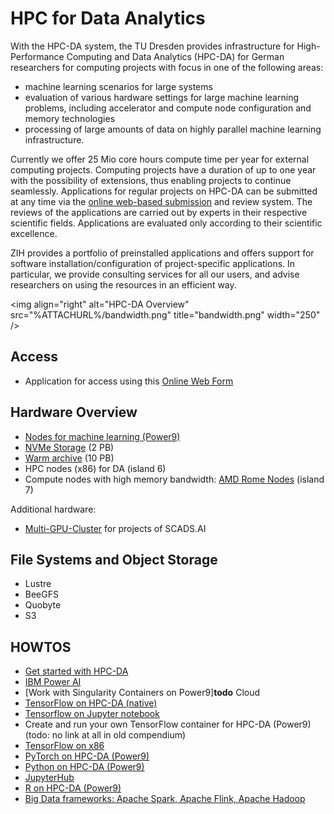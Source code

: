 # HPC for Data Analytics

With the HPC-DA system, the TU Dresden provides infrastructure for High-Performance Computing and
Data Analytics (HPC-DA) for German researchers for computing projects with focus in one of the
following areas:

- machine learning scenarios for large systems
- evaluation of various hardware settings for large machine learning
  problems, including accelerator and compute node configuration and
  memory technologies
- processing of large amounts of data on highly parallel machine
  learning infrastructure.

Currently we offer 25 Mio core hours compute time per year for external computing projects.
Computing projects have a duration of up to one year with the possibility of extensions, thus
enabling projects to continue seamlessly. Applications for regular projects on HPC-DA can be
submitted at any time via the
[online web-based submission](https://tu-dresden.de/zih/hochleistungsrechnen/zugang/hpc-da)
and review system. The reviews of the applications are carried out by experts in their respective
scientific fields. Applications are evaluated only according to their scientific excellence.

ZIH provides a portfolio of preinstalled applications and offers support for software
installation/configuration of project-specific applications. In particular, we provide consulting
services for all our users, and advise researchers on using the resources in an efficient way.

\<img align="right" alt="HPC-DA Overview"
src="%ATTACHURL%/bandwidth.png" title="bandwidth.png" width="250" />

## Access

- Application for access using this
  [Online Web Form](https://tu-dresden.de/zih/hochleistungsrechnen/zugang/hpc-da)

## Hardware Overview

- [Nodes for machine learning (Power9)](../jobs_and_resources/power9.md)
- [NVMe Storage](../jobs_and_resources/nvme_storage.md) (2 PB)
- [Warm archive](../data_lifecycle/file_systems.md#warm-archive) (10 PB)
- HPC nodes (x86) for DA (island 6)
- Compute nodes with high memory bandwidth:
  [AMD Rome Nodes](../jobs_and_resources/rome_nodes.md) (island 7)

Additional hardware:

- [Multi-GPU-Cluster](../jobs_and_resources/alpha_centauri.md) for projects of SCADS.AI

## File Systems and Object Storage

- Lustre
- BeeGFS
- Quobyte
- S3

## HOWTOS

- [Get started with HPC-DA](../software/get_started_with_hpcda.md)
- [IBM Power AI](../software/power_ai.md)
- [Work with Singularity Containers on Power9]**todo** Cloud
- [TensorFlow on HPC-DA (native)](../software/tensorflow.md)
- [Tensorflow on Jupyter notebook](../software/tensorflow_on_jupyter_notebook.md)
- Create and run your own TensorFlow container for HPC-DA (Power9) (todo: no link at all in old compendium)
- [TensorFlow on x86](../software/deep_learning.md)
- [PyTorch on HPC-DA (Power9)](../software/py_torch.md)
- [Python on HPC-DA (Power9)](../software/python.md)
- [JupyterHub](../access/jupyterhub.md)
- [R on HPC-DA (Power9)](../software/data_analytics_with_r.md)
- [Big Data frameworks: Apache Spark, Apache Flink, Apache Hadoop](../software/big_data_frameworks.md)

